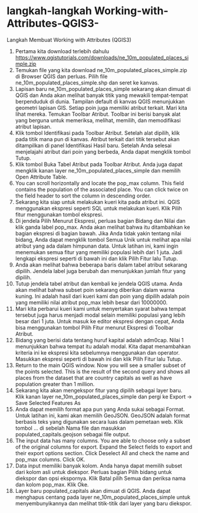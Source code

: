# langkah-langkah Working-with-Attributes-QGIS3-
Langkah Membuat Working with Attributes (QGIS3)
1.	Pertama kita download terlebih dahulu https://www.qgistutorials.com/downloads/ne_10m_populated_places_simple.zip
2.	Temukan file yang kita download  ne_10m_populated_places_simple.zip di Browser QGIS dan perluas. Pilih file ne_10m_populated_places_simple.shp dan seret ke kanvas.
3.	Lapisan baru ne_10m_populated_places_simple sekarang akan dimuat di QGIS dan Anda akan melihat banyak titik yang mewakili tempat-tempat berpenduduk di dunia. Tampilan default di kanvas QGIS menunjukkan geometri lapisan GIS. Setiap poin juga memiliki atribut terkait. Mari kita lihat mereka. Temukan Toolbar Atribut. Toolbar ini berisi banyak alat yang berguna untuk memeriksa, melihat, memilih, dan memodifikasi atribut lapisan.
4.	Klik tombol Identifikasi pada Toolbar Atribut. Setelah alat dipilih, klik pada titik mana pun di kanvas. Atribut terkait dari titik tersebut akan ditampilkan di panel Identifikasi Hasil baru. Setelah Anda selesai menjelajahi atribut dari poin yang berbeda, Anda dapat mengklik tombol Tutup.
5.	Klik tombol Buka Tabel Atribut pada Toolbar Atribut. Anda juga dapat mengklik kanan layer ne_10m_populated_places_simple dan memilih Open Attribute Table.
6.	You can scroll horizontally and locate the pop_max column. This field contains the population of the associated place. You can click twice on the field header to sort the column in descending order.
7.	Sekarang kita siap untuk melakukan kueri kita pada atribut ini. QGIS menggunakan ekspresi seperti SQL untuk melakukan kueri. Klik Pilih fitur menggunakan tombol ekspresi.
8.	Di jendela Pilih Menurut Ekspresi, perluas bagian Bidang dan Nilai dan klik ganda label pop_max. Anda akan melihat bahwa itu ditambahkan ke bagian ekspresi di bagian bawah. Jika Anda tidak yakin tentang nilai bidang, Anda dapat mengklik tombol Semua Unik untuk melihat apa nilai atribut yang ada dalam himpunan data. Untuk latihan ini, kami ingin menemukan semua fitur yang memiliki populasi lebih dari 1 juta. Jadi lengkapi ekspresi seperti di bawah ini dan klik Pilih Fitur lalu Tutup.
9.	Anda akan melihat bahwa beberapa baris dalam tabel atribut sekarang dipilih. Jendela label juga berubah dan menunjukkan jumlah fitur yang dipilih.
10.	Tutup jendela tabel atribut dan kembali ke jendela QGIS utama. Anda akan melihat bahwa subset poin sekarang diberikan dalam warna kuning. Ini adalah hasil dari kueri kami dan poin yang dipilih adalah poin yang memiliki nilai atribut pop_max lebih besar dari 10000000.
11.	Mari kita perbarui kueri kami untuk menyertakan syarat bahwa tempat tersebut juga harus menjadi modal selain memiliki populasi yang lebih besar dari 1 juta. Untuk masuk ke editor ekspresi dengan cepat, Anda bisa menggunakan tombol Pilih Fitur menurut Ekspresi di Toolbar Atribut.
12.	Bidang yang berisi data tentang huruf kapital adalah adm0cap. Nilai 1 menunjukkan bahwa tempat itu adalah modal. Kita dapat menambahkan kriteria ini ke ekspresi kita sebelumnya menggunakan dan operator. Masukkan ekspresi seperti di bawah ini dan klik Pilih Fitur lalu Tutup.
13.	Return to the main QGIS window. Now you will see a smaller subset of the points selected. This is the result of the second query and shows all places from the dataset that are country capitals as well as have population greater than 1 million.
14.	Sekarang kita akan mengekspor fitur yang dipilih sebagai layer baru. Klik kanan layer ne_10m_populated_places_simple dan pergi ke Export -> Save Selected Features As
15.	Anda dapat memilih format apa pun yang Anda sukai sebagai Format. Untuk latihan ini, kami akan memilih GeoJSON. GeoJSON adalah format berbasis teks yang digunakan secara luas dalam pemetaan web. Klik tombol ... di sebelah Nama file dan masukkan populated_capitals.geojson sebagai file output.
16.	The input data has many columns. You are able to choose only a subset of the original columns for export. Expand the Select fields to export and their export options section. Click Deselect All and check the name and pop_max columns. Click OK.
17.	Data input memiliki banyak kolom. Anda hanya dapat memilih subset dari kolom asli untuk diekspor. Perluas bagian Pilih bidang untuk diekspor dan opsi ekspornya. Klik Batal pilih Semua dan periksa nama dan kolom pop_max. Klik Oke.
18.	Layer baru populated_capitals akan dimuat di QGIS. Anda dapat menghapus centang pada layer ne_10m_populated_places_simple untuk menyembunyikannya dan melihat titik-titik dari layer yang baru diekspor.



